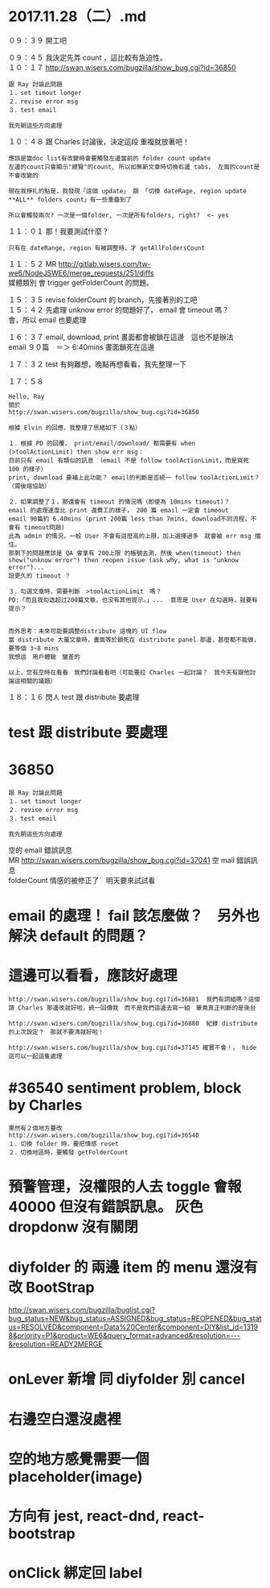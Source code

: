 # 2017.11.28（二）.md


０９：３９ 開工吧  

０９：４５ 我決定先弄 count ，這比較有急迫性。  
１０：１７ http://swan.wisers.com/bugzilla/show_bug.cgi?id=36850  
```
跟 Ray 討論此問題
１．set timout longer
２．revise error msg
３．test email

我先朝這些方向處理
```

１０：４８ 跟 Charles 討論後，決定這段 重複就放著吧！  
```
應該是當doc list有改變時會要觸發左邊當前的 folder count update
左邊的count只會顯示"總覽"的count, 所以如無新文章時切換右邊 tabs， 左面的count是不會改變的

現在我掙扎的點是，我發現「這個 update」 跟 「切換 dateRage, region update **ALL** folders count」有一些重疊到了

所以會觸發兩次? 一次是一個folder, 一次是所有folders, right?  <- yes
```
１１：０１ 那！我要測試什麼？  
```
只有在 dateRange, region 有被調整時，才 getAllFoldersCount
```

１１：５２ MR http://gitlab.wisers.com/tw-we6/NodeJSWE6/merge_requests/251/diffs  
媒體類別 會 trigger getFolderCount 的問題。  

１５：３５ revise folderCount 的 branch，先接著別的工吧  
１５：４２ 先處理 unknow error 的問題好了， email 會 timeout 嗎？  
會，所以 email 也要處理  

１６：３７ email, download, print 畫面都會被鎖在這邊　這也不是辦法  
email ９０篇　＝＞ 6:40mins 畫面鎖死在這邊  

１７：３２ test 有夠難想，晚點再想看看，我先整理一下  

１７：５８  
```
Hello, Ray
關於
http://swan.wisers.com/bugzilla/show_bug.cgi?id=36850

根據 Elvin 的回應，我整理了思緒如下（３點）

１．根據 PD 的回覆， print/email/download/ 都需要有 when (>toolActionLimit) then show err msg：
目前只有 email 有類似的訊息 （email 不是 follow toolActionLimit，而是寫死 100 的樣子）
print, download 要補上此功能？ email的判斷是否統一 follow toolActionLimit？（需後端協助）

２．如果調整了１，那還會有 timeout 的情況嗎（即使為 10mins timeout)？
email 的處理速度比 print 還費工的樣子， 200 篇 email 一定會 timeout
email 90篇約 6.40mins (print 200篇 less than 7mins, download不同流程，不會有 timeout問題)
此為 admin 的情況，一般 User 不會有這麼高的上限，加上選擇過多　就會被 err msg 擋住。
那剩下的問題應該是 QA 會拿有 200上限 的帳號去測，然後 when(timeout) then show("unknow error") then reopen issue (ask why, what is "unknow error")...
設更久的 timeout ？

３．勾選文章時，需要判斷　>toolActionLimit　嗎？
PD:「而且我勾选超过200篇文章，也没有其他提示。」...  意思是 User 在勾選時，就要有提示？


而外思考：未來可能要調整distribute 這塊的 UI flow
當 distribute 大量文章時，畫面等於鎖死在 distribute panel 那邊，甚麼都不能做，要等個 3~8 mins
我想這　用戶體驗　蠻差的

以上，您有空時在看看　我們討論看看吧（可能要拉 Charles 一起討論？　我今天有跟他討論這相關的議題）
```

１８：１６ 閃人 test 跟 distribute 要處理  
#  test 跟 distribute 要處理  


# 36850
```
跟 Ray 討論此問題
１．set timout longer
２．revise error msg
３．test email

我先朝這些方向處理
```

空的 email 錯誤訊息  
MR http://swan.wisers.com/bugzilla/show_bug.cgi?id=37041 空 mail 錯誤訊息  
folderCount 情感的被修正了　明天要來試試看  


# email 的處理！ fail 該怎麼做？　另外也解決 default 的問題？

# 這邊可以看看，應該好處理
```
http://swan.wisers.com/bugzilla/show_bug.cgi?id=36881  我們有詞組嗎？這個請 Charles 那邊改就好啦，統一回傳我　而不是我們這邊去寫一組　畢竟真正判斷的是後台

http://swan.wisers.com/bugzilla/show_bug.cgi?id=36880  紀錄 distribute 的上次設定？　那就不要清就好啦！

http://swan.wisers.com/bugzilla/show_bug.cgi?id=37145 確實不會！， hide 這可以一起這隻處理
```

# #36540 sentiment problem, block by Charles
```
果然有２個地方要改
http://swan.wisers.com/bugzilla/show_bug.cgi?id=36540
１．切換 folder 時，要把情感 reset
２．切換地區時，要觸發 getFolderCount
```





# 預警管理，沒權限的人去 toggle 會報 40000 但沒有錯誤訊息。 灰色dropdonw 沒有關閉
# diyfolder 的 兩邊 item 的 menu 還沒有改 BootStrap


http://swan.wisers.com/bugzilla/buglist.cgi?bug_status=NEW&bug_status=ASSIGNED&bug_status=REOPENED&bug_status=RESOLVED&component=Data%20Center&component=DIY&list_id=13198&priority=P1&product=WE6&query_format=advanced&resolution=---&resolution=READY2MERGE


# onLever 新增 同 diyfolder 別 cancel

# 右邊空白還沒處裡
# 空的地方感覺需要一個 placeholder(image)

# 方向有 jest, react-dnd, react-bootstrap
# onClick 綁定回 label

